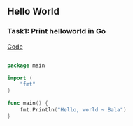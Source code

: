 ## Hello World

### Task1:  Print helloworld in Go

[Code](https://play.golang.org/p/AYka2qgEgjx)

```go

package main

import (
	"fmt"
)

func main() {
	fmt.Println("Hello, world ~ Bala")
}

```